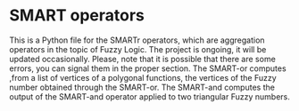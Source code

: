 # SMART operators
This is a Python file for the SMARTr operators, which are aggregation operators in the topic of Fuzzy Logic.
The project is ongoing, it will be updated occasionally.
Please, note that it is possible that there are some errors, you can signal them in the proper section.
The SMART-or computes ,from a list of vertices of a polygonal functions, the vertices of the Fuzzy number obtained through the SMART-or.
The SMART-and computes the output of the SMART-and operator applied to two triangular Fuzzy numbers.

